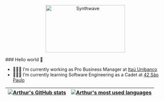 <p align="center"><img src="https://thumbs.gfycat.com/GoodnaturedFondGaur-size_restricted.gif" alt="Synthwave" height="150" width="250"></p>
### Hello world 👋

- 👨🏻‍💼 I’m currently working as Pro Business Manager at [Itaú Unibanco](https://www.itau.com.br/empresas)
- 🧙🏻‍♂️ I’m currently learning Software Engineering as a Cadet at [42 São Paulo](https://www.42sp.org.br/)


| [![Arthur's GitHub stats](https://github-readme-stats.vercel.app/api?username=arthutl&count_private=true&show_icons=true&hide=issues&hide_border=true&theme=material-palenight)](https://github.com/arthutl?tab=repositories) | [![Arthur's most used languages](https://github-readme-stats.vercel.app/api/top-langs/?username=arthutl&layout=compact&hide_border=true&theme=material-palenight)](https://github.com/arthutl?tab=repositories) |
|:-:|:-:|


